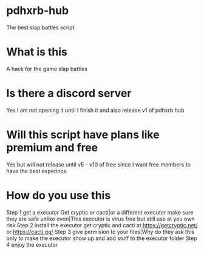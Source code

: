 # pdhxrb-hub
The best slap battles script
# What is this
A hack for the game slap battles
# Is there a discord server
Yes I am not opening it until I finish it and also release v1 of pdhxrb hub
# Will this script have plans like premium and free
Yes but will not release until v5 - v10 of free since I want free members to have the best experince
# How do you use this
Step 1 get a executor Get cryptic or cacti|or a different executor make sure they are safe unlike evon|This executor is virus free but still use at you own risk
Step 2 install the executor get cryptic and cacti at https://getcryptic.net/ or https://cacti.gg/
Step 3 give permision to your files|Why do they ask this only to make the executor show up and add stuff to the executor folder
Step 4 enjoy the executor


